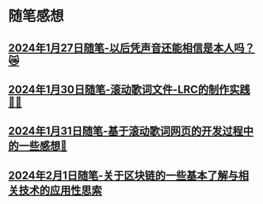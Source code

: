 # 随笔感想

## [2024年1月27日随笔-以后凭声音还能相信是本人吗？😿](Essay/Essays/20240127.md)
## [2024年1月30日随笔-滚动歌词文件-LRC的制作实践🎵🎶](Essay/Essays/20240130.md)
## [2024年1月31日随笔-基于滚动歌词网页的开发过程中的一些感想🤔](Essay/Essays/20240131.md)
## [2024年2月1日随笔-关于区块链的一些基本了解与相关技术的应用性思索](Essay/Essays/20240201.md)



